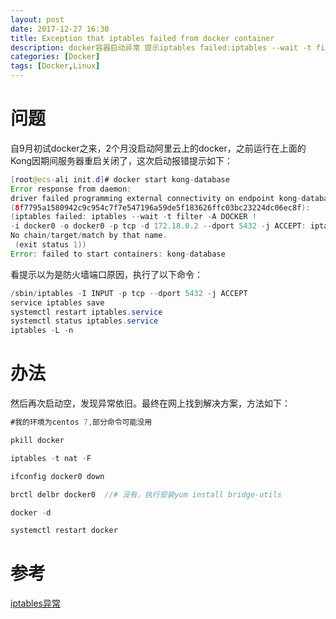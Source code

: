 ```yaml
---
layout: post
date: 2017-12-27 16:30
title: Exception that iptables failed from docker container
description: docker容器启动异常 提示iptables failed:iptables --wait -t filter -A DOCKER
categories: [Docker]
tags: [Docker,Linux]
---
```


# 问题
自9月初试docker之来，2个月没启动阿里云上的docker，之前运行在上面的Kong因期间服务器重启关闭了，这次启动报错提示如下：
```java
[root@ecs-ali init.d]# docker start kong-database
Error response from daemon: 
driver failed programming external connectivity on endpoint kong-database 
(8f7795a1580942c9c954c7f7e547196a59de5f183626ffc03bc23224dc06ec8f): 
(iptables failed: iptables --wait -t filter -A DOCKER ! 
-i docker0 -o docker0 -p tcp -d 172.18.0.2 --dport 5432 -j ACCEPT: iptables: 
No chain/target/match by that name.
 (exit status 1))
Error: failed to start containers: kong-database
```
看提示以为是防火墙端口原因，执行了以下命令：
```java
/sbin/iptables -I INPUT -p tcp --dport 5432 -j ACCEPT
service iptables save
systemctl restart iptables.service
systemctl status iptables.service
iptables -L -n
```
# 办法
然后再次启动空，发现异常依旧。最终在网上找到解决方案，方法如下：
```java
#我的环境为centos 7,部分命令可能没用

pkill docker 

iptables -t nat -F 

ifconfig docker0 down 

brctl delbr docker0  //# 没有，执行安装yum install bridge-utils

docker -d 

systemctl restart docker 
```
# 参考
[iptables异常][1]


  [1]: http://blog.sina.com.cn/s/blog_8e032fb90102xuon.html
